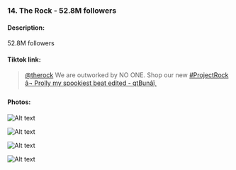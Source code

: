 ### 14. The Rock - 52.8M followers

#### Description:

52.8M followers

#### Tiktok link:



> 
> 
> [@therock](https://www.tiktok.com/@therock "@therock") 
>  We are outworked by NO ONE. Shop our new
>  [#ProjectRock](https://www.tiktok.com/tag/projectrock "projectrock") 
> [â¬ Prolly my spookiest beat edited - qtBunâï¸](https://www.tiktok.com/music/Prolly-my-spookiest-beat-edited-7071778415006731051 "â¬ Prolly my spookiest beat edited - qtBunâï¸") 
> 
> 







#### Photos:

![Alt text](https://1.bp.blogspot.com/-pLJLNWZGlHM/XeJ3trLqwYI/AAAAAAAADmw/KyELmz841HIP7WBlyHTu705E38dcRTX3gCNcBGAsYHQ/s1600/The+Rock.jpg "a title") 

![Alt text](https://studybreaks.com/wp-content/uploads/2018/07/dwaynejohnson.jpg "a title") 

![Alt text](https://cdn.wallpapersafari.com/44/52/bE60Hi.jpg "a title") 

![Alt text](https://www.the-sun.com/wp-content/uploads/sites/6/2021/04/NINTCHDBPICT000545445957.jpg "a title") 

